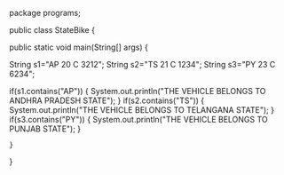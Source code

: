
package programs;

public class StateBike {

public static void main(String[] args) {
		
        
String s1="AP 20 C 3212";
String s2="TS 21 C 1234";
String s3="PY 23 C 6234";

if(s1.contains("AP"))
{
System.out.println("THE VEHICLE BELONGS TO ANDHRA PRADESH STATE");
}
if(s2.contains("TS"))
{
System.out.println("THE VEHICLE BELONGS TO TELANGANA STATE");
}
if(s3.contains("PY"))
{
System.out.println("THE VEHICLE BELONGS TO PUNJAB STATE");
}

	}

}
